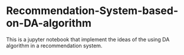 # Recommendation-System-based-on-DA-algorithm

This is a jupyter notebook that implement the ideas of the using DA algorithm in a recommendation system. 
